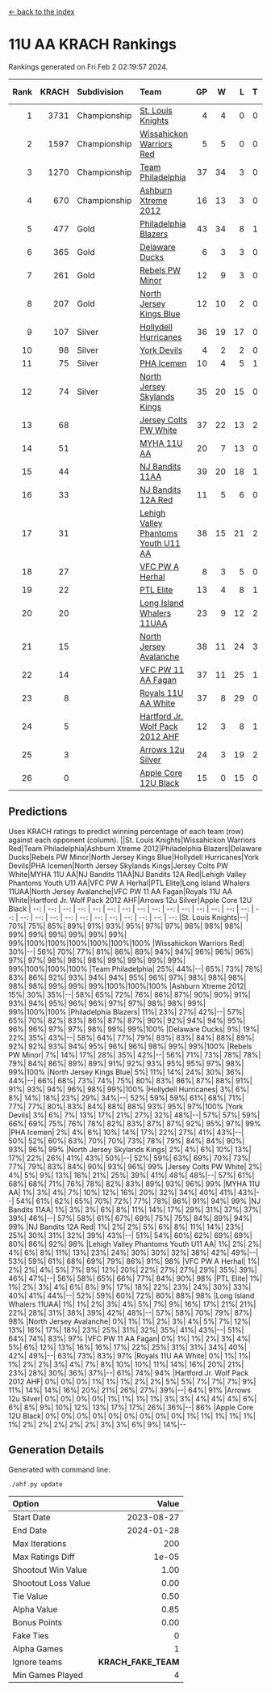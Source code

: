 [<- back to the index](readme.md)
# 11U AA KRACH Rankings
Rankings generated on Fri Feb  2 02:19:57 2024.

Rank|KRACH|Subdivision|Team|GP|W|L|T|OTW|OTL|SoS|Exp Wins|Win Diff
---:|---:|:---|:---|---:|---:|---:|---:|---:|---:|---:|---:|---:
1|3731|Championship|[St. Louis Knights](https://gamesheetstats.com/seasons/3659/teams/143319/schedule)|4|4|0|0|0|0|124|4.8|-0.0
2|1597|Championship|[Wissahickon Warriors Red](https://gamesheetstats.com/seasons/3659/teams/140468/schedule)|5|5|0|0|1|0|42|5.8|-0.0
3|1270|Championship|[Team Philadelphia](https://gamesheetstats.com/seasons/3659/teams/140788/schedule)|37|34|3|0|1|1|135|34.9|0.0
4|670|Championship|[Ashburn Xtreme 2012](https://gamesheetstats.com/seasons/3659/teams/140775/schedule)|16|13|3|0|1|0|259|13.9|0.0
5|477|Gold|[Philadelphia Blazers](https://gamesheetstats.com/seasons/3659/teams/140785/schedule)|43|34|8|1|2|1|273|35.4|0.0
6|365|Gold|[Delaware Ducks](https://gamesheetstats.com/seasons/3659/teams/140453/schedule)|6|3|3|0|1|1|530|3.9|0.0
7|261|Gold|[Rebels PW Minor](https://gamesheetstats.com/seasons/3659/teams/140786/schedule)|12|9|3|0|0|0|197|9.9|0.0
8|207|Gold|[North Jersey Kings Blue](https://gamesheetstats.com/seasons/3659/teams/140459/schedule)|12|10|2|0|1|0|44|10.9|0.0
9|107|Silver|[Hollydell Hurricanes](https://gamesheetstats.com/seasons/3659/teams/140777/schedule)|36|19|17|0|1|3|438|19.9|0.0
10|98|Silver|[York Devils](https://gamesheetstats.com/seasons/3659/teams/140469/schedule)|4|2|2|0|1|0|515|2.9|0.0
11|75|Silver|[PHA Icemen](https://gamesheetstats.com/seasons/3659/teams/143313/schedule)|10|4|5|1|1|0|258|5.4|0.0
12|74|Silver|[North Jersey Skylands Kings](https://gamesheetstats.com/seasons/3659/teams/140784/schedule)|35|20|15|0|3|3|168|20.9|0.0
13|68||[Jersey Colts PW White](https://gamesheetstats.com/seasons/3659/teams/140778/schedule)|37|22|13|2|2|0|96|23.9|0.0
14|51||[MYHA 11U AA](https://gamesheetstats.com/seasons/3659/teams/140781/schedule)|20|7|13|0|0|0|332|7.9|0.0
15|44||[NJ Bandits 11AA](https://gamesheetstats.com/seasons/3659/teams/140782/schedule)|39|20|18|1|0|3|118|21.4|0.0
16|33||[NJ Bandits 12A Red](https://gamesheetstats.com/seasons/3659/teams/140458/schedule)|11|5|6|0|0|0|46|5.9|0.0
17|31||[Lehigh Valley Phantoms Youth U11 AA](https://gamesheetstats.com/seasons/3659/teams/140779/schedule)|38|15|21|2|1|1|293|16.9|0.0
18|27||[VFC PW A Herhal](https://gamesheetstats.com/seasons/3659/teams/140467/schedule)|8|3|5|0|1|1|139|3.9|0.0
19|22||[PTL Elite](https://gamesheetstats.com/seasons/3659/teams/140462/schedule)|13|4|8|1|1|0|46|5.4|0.0
20|20||[Long Island Whalers 11UAA](https://gamesheetstats.com/seasons/3659/teams/140780/schedule)|23|9|12|2|0|1|71|10.9|0.0
21|15||[North Jersey Avalanche](https://gamesheetstats.com/seasons/3659/teams/140783/schedule)|38|11|24|3|1|5|132|13.4|0.0
22|14||[VFC PW 11 AA Fagan](https://gamesheetstats.com/seasons/3659/teams/140789/schedule)|37|11|25|1|3|1|307|12.4|0.0
23|8||[Royals 11U AA White](https://gamesheetstats.com/seasons/3659/teams/140787/schedule)|37|8|29|0|1|0|303|8.9|0.0
24|5||[Hartford Jr. Wolf Pack 2012 AHF](https://gamesheetstats.com/seasons/3659/teams/140776/schedule)|12|3|8|1|0|0|34|4.4|0.0
25|3||[Arrows 12u Silver](https://gamesheetstats.com/seasons/3659/teams/140774/schedule)|24|3|19|2|0|1|66|4.9|0.0
26|0||[Apple Core 12U Black](https://gamesheetstats.com/seasons/3659/teams/140773/schedule)|15|0|15|0|0|0|314|0.9|0.0

## Predictions
Uses KRACH ratings to predict winning percentage of each team (row) against each opponent (column).
||St. Louis Knights|Wissahickon Warriors Red|Team Philadelphia|Ashburn Xtreme 2012|Philadelphia Blazers|Delaware Ducks|Rebels PW Minor|North Jersey Kings Blue|Hollydell Hurricanes|York Devils|PHA Icemen|North Jersey Skylands Kings|Jersey Colts PW White|MYHA 11U AA|NJ Bandits 11AA|NJ Bandits 12A Red|Lehigh Valley Phantoms Youth U11 AA|VFC PW A Herhal|PTL Elite|Long Island Whalers 11UAA|North Jersey Avalanche|VFC PW 11 AA Fagan|Royals 11U AA White|Hartford Jr. Wolf Pack 2012 AHF|Arrows 12u Silver|Apple Core 12U Black
| --: | --: | --: | --: | --: | --: | --: | --: | --: | --: | --: | --: | --: | --: | --: | --: | --: | --: | --: | --: | --: | --: | --: | --: | --: | --: | --: 
|St. Louis Knights|--| 70%| 75%| 85%| 89%| 91%| 93%| 95%| 97%| 97%| 98%| 98%| 98%| 99%| 99%| 99%| 99%| 99%| 99%| 99%|100%|100%|100%|100%|100%|100%
|Wissahickon Warriors Red| 30%|--| 56%| 70%| 77%| 81%| 86%| 89%| 94%| 94%| 96%| 96%| 96%| 97%| 97%| 98%| 98%| 98%| 99%| 99%| 99%| 99%| 99%|100%|100%|100%
|Team Philadelphia| 25%| 44%|--| 65%| 73%| 78%| 83%| 86%| 92%| 93%| 94%| 94%| 95%| 96%| 97%| 98%| 98%| 98%| 98%| 98%| 99%| 99%| 99%|100%|100%|100%
|Ashburn Xtreme 2012| 15%| 30%| 35%|--| 58%| 65%| 72%| 76%| 86%| 87%| 90%| 90%| 91%| 93%| 94%| 95%| 96%| 96%| 97%| 97%| 98%| 98%| 99%| 99%|100%|100%
|Philadelphia Blazers| 11%| 23%| 27%| 42%|--| 57%| 65%| 70%| 82%| 83%| 86%| 87%| 87%| 90%| 92%| 94%| 94%| 95%| 96%| 96%| 97%| 97%| 98%| 99%| 99%|100%
|Delaware Ducks|  9%| 19%| 22%| 35%| 43%|--| 58%| 64%| 77%| 79%| 83%| 83%| 84%| 88%| 89%| 92%| 92%| 93%| 94%| 95%| 96%| 96%| 98%| 99%| 99%|100%
|Rebels PW Minor|  7%| 14%| 17%| 28%| 35%| 42%|--| 56%| 71%| 73%| 78%| 78%| 79%| 84%| 86%| 89%| 89%| 91%| 92%| 93%| 95%| 95%| 97%| 98%| 99%|100%
|North Jersey Kings Blue|  5%| 11%| 14%| 24%| 30%| 36%| 44%|--| 66%| 68%| 73%| 74%| 75%| 80%| 83%| 86%| 87%| 88%| 91%| 91%| 93%| 94%| 96%| 98%| 99%|100%
|Hollydell Hurricanes|  3%|  6%|  8%| 14%| 18%| 23%| 29%| 34%|--| 52%| 59%| 59%| 61%| 68%| 71%| 77%| 77%| 80%| 83%| 84%| 88%| 88%| 93%| 95%| 97%|100%
|York Devils|  3%|  6%|  7%| 13%| 17%| 21%| 27%| 32%| 48%|--| 57%| 57%| 59%| 66%| 69%| 75%| 76%| 78%| 82%| 83%| 87%| 87%| 92%| 95%| 97%| 99%
|PHA Icemen|  2%|  4%|  6%| 10%| 14%| 17%| 22%| 27%| 41%| 43%|--| 50%| 52%| 60%| 63%| 70%| 70%| 73%| 78%| 79%| 84%| 84%| 90%| 93%| 96%| 99%
|North Jersey Skylands Kings|  2%|  4%|  6%| 10%| 13%| 17%| 22%| 26%| 41%| 43%| 50%|--| 52%| 59%| 63%| 69%| 70%| 73%| 77%| 79%| 83%| 84%| 90%| 93%| 96%| 99%
|Jersey Colts PW White|  2%|  4%|  5%|  9%| 13%| 16%| 21%| 25%| 39%| 41%| 48%| 48%|--| 57%| 61%| 68%| 68%| 71%| 76%| 78%| 82%| 83%| 89%| 93%| 96%| 99%
|MYHA 11U AA|  1%|  3%|  4%|  7%| 10%| 12%| 16%| 20%| 32%| 34%| 40%| 41%| 43%|--| 54%| 61%| 62%| 65%| 70%| 72%| 77%| 78%| 86%| 91%| 94%| 99%
|NJ Bandits 11AA|  1%|  3%|  3%|  6%|  8%| 11%| 14%| 17%| 29%| 31%| 37%| 37%| 39%| 46%|--| 57%| 58%| 61%| 67%| 69%| 75%| 75%| 84%| 89%| 94%| 99%
|NJ Bandits 12A Red|  1%|  2%|  2%|  5%|  6%|  8%| 11%| 14%| 23%| 25%| 30%| 31%| 32%| 39%| 43%|--| 51%| 54%| 60%| 62%| 69%| 69%| 80%| 86%| 92%| 98%
|Lehigh Valley Phantoms Youth U11 AA|  1%|  2%|  2%|  4%|  6%|  8%| 11%| 13%| 23%| 24%| 30%| 30%| 32%| 38%| 42%| 49%|--| 53%| 59%| 61%| 68%| 69%| 79%| 86%| 91%| 98%
|VFC PW A Herhal|  1%|  2%|  2%|  4%|  5%|  7%|  9%| 12%| 20%| 22%| 27%| 27%| 29%| 35%| 39%| 46%| 47%|--| 56%| 58%| 65%| 66%| 77%| 84%| 90%| 98%
|PTL Elite|  1%|  1%|  2%|  3%|  4%|  6%|  8%|  9%| 17%| 18%| 22%| 23%| 24%| 30%| 33%| 40%| 41%| 44%|--| 52%| 59%| 60%| 72%| 80%| 88%| 98%
|Long Island Whalers 11UAA|  1%|  1%|  2%|  3%|  4%|  5%|  7%|  9%| 16%| 17%| 21%| 21%| 22%| 28%| 31%| 38%| 39%| 42%| 48%|--| 57%| 58%| 70%| 79%| 87%| 98%
|North Jersey Avalanche|  0%|  1%|  1%|  2%|  3%|  4%|  5%|  7%| 12%| 13%| 16%| 17%| 18%| 23%| 25%| 31%| 32%| 35%| 41%| 43%|--| 51%| 64%| 74%| 83%| 97%
|VFC PW 11 AA Fagan|  0%|  1%|  1%|  2%|  3%|  4%|  5%|  6%| 12%| 13%| 16%| 16%| 17%| 22%| 25%| 31%| 31%| 34%| 40%| 42%| 49%|--| 63%| 73%| 83%| 97%
|Royals 11U AA White|  0%|  1%|  1%|  1%|  2%|  2%|  3%|  4%|  7%|  8%| 10%| 10%| 11%| 14%| 16%| 20%| 21%| 23%| 28%| 30%| 36%| 37%|--| 61%| 74%| 94%
|Hartford Jr. Wolf Pack 2012 AHF|  0%|  0%|  0%|  1%|  1%|  1%|  2%|  2%|  5%|  5%|  7%|  7%|  7%|  9%| 11%| 14%| 14%| 16%| 20%| 21%| 26%| 27%| 39%|--| 64%| 91%
|Arrows 12u Silver|  0%|  0%|  0%|  0%|  1%|  1%|  1%|  1%|  3%|  3%|  4%|  4%|  4%|  6%|  6%|  8%|  9%| 10%| 12%| 13%| 17%| 17%| 26%| 36%|--| 86%
|Apple Core 12U Black|  0%|  0%|  0%|  0%|  0%|  0%|  0%|  0%|  0%|  1%|  1%|  1%|  1%|  1%|  1%|  2%|  2%|  2%|  2%|  2%|  3%|  3%|  6%|  9%| 14%|--

## Generation Details

Generated with command line:
```
./ahf.py update
```

| Option | Value |
| :----- | ----: |
| Start Date | 2023-08-27 |
| End Date | 2024-01-28 |
| Max Iterations | 200 |
| Max Ratings Diff | 1e-05 |
| Shootout Win Value | 1.00 |
| Shootout Loss Value | 0.00 |
| Tie Value | 0.50 |
| Alpha Value | 0.85 |
| Bonus Points | 0.00 |
| Fake Ties | 0 |
| Alpha Games | 1 |
| Ignore teams | __KRACH_FAKE_TEAM__ |
| Min Games Played | 4 |

